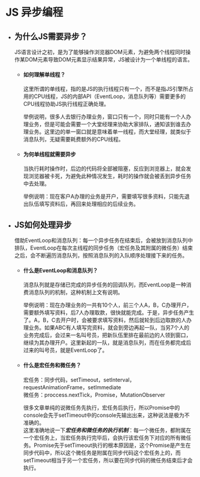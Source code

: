 # JS 异步编程
* ## 为什么JS需要异步？
  JS语言设计之初，是为了能够操作浏览器DOM元素，为避免两个线程同时操作某DOM元素导致DOM元素显示结果异常，JS被设计为一个单线程的语言。
  * #### 如何理解单线程？
    这里所谓的单线程，指的是JS的执行线程只有一个，而不是指JS引擎所占用的CPU线程，JS的内部API（EventLoop，消息队列等）需要更多的CPU线程协助JS执行线程正确处理。  

    举例说明，很多人去银行办理业务，窗口只有一个，同时只能有一个人办理业务，但是可能会需要一个大堂经理来协助大家排队，通知该到谁去办理业务。这里边的单一窗口就是意味着单一线程，而大堂经理，就类似于消息队列，无疑需要耗费额外的CPU线程。 
  * #### 为何单线程就需要异步
    当执行耗时操作时，后边的代码将全部被阻塞，反应到浏览器上，就会发现浏览器被卡死，为避免此种情况发生，耗时的操作就会被丢到异步任务中去处理。  

    举例说明：现在客户A办理的业务是开户，需要填写很多资料，只能先退出队伍填写资料后，再回来处理相应的后续业务。
* ## JS如何处理异步
  借助EventLoop和消息队列：每一个异步任务在结束后，会被放到消息队列中排队，EventLoop在每次主线程的同步任务（宏任务及其附属的微任务）结束之后，会不断遍历消息队列，按照消息队列的入队顺序处理接下来的任务。
    
  * #### 什么是EventLoop和消息队列？  
    消息队列就是存储已完成的异步任务的回调队列，而EventLoop是一种消费消息队列的机制，这种机制上文有说明。

    举例说明：现在办理业务的一共有10个人，前三个人A，B，C办理开户，需要额外填写资料，后7人办理取款，很快就能完成。于是，异步任务产生了。A，B，C去开户时，会被要求填写资料，然后就轮到后边取款的人办理业务。如果ABC有人填写完资料，就会到旁边再起一队，当另7个人的业务完成后，会过来一名叫号员，把新队伍里排在最前边的人领到窗口，继续为其办理开户。这里新起的一队，就是消息队列，而在任务都完成后过来的叫号员，就是EventLoop了。
  * #### 什么是宏任务和微任务？
    宏任务：同步代码，setTimeout，setInterval，requestAnimationFrame，setImmediate  
    微任务：proccess.nextTick，Promise，MutationObserver

    很多文章单纯的说微任务先执行，宏任务后执行，所以Promise中的console会先于setTimeout中的console先输出出来，这种说法是极为不准确的。  
    这里准确地说一下<b>***宏任务和微任务的执行机制***</b>：每一个微任务，都附属在一个宏任务上，当宏任务执行完毕后，会执行该宏任务下对应的所有微任务。Promise先于setTimeout执行的根本原因是，这个Promise是产生在同步代码中，所以这个微任务是附属在同步代码这个宏任务上的，而setTimeout相当于另一个宏任务，所以要在同步代码的微任务结束后才会执行。
